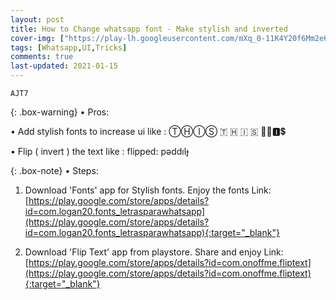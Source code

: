 ```yaml
---
layout: post
title: How to Change whatsapp font - Make stylish and inverted
cover-img: ["https://play-lh.googleusercontent.com/mXq_0-11K4Y20f6Mm2e67dAbti9-ivDQCORUFBkm3ikMcjqSkwU81rKHUIZVMV_KFrk=w2400","https://play-lh.googleusercontent.com/mmKMyjP55c9FRZhu6dPQ4Tz4Ff3rGfztansoX9_01VPyBtYaeWgNCmZA9IonXACfQA=w2400"]
tags: [Whatsapp,UI,Tricks]
comments: true
last-updated: 2021-01-15
---
```


``AJT7``

{: .box-warning}
• Pros:

• Add stylish fonts to increase ui like : ⓉⒽⒾⓈ  🇹  🇭  🇮  ​🇸  🌴♓🅸💲

• Flip ( invert ) the text like : flipped: pǝddıƖɟ

{: .box-note}
• Steps:

1. Download 'Fonts' app for Stylish fonts. Enjoy the fonts
   Link: [https://play.google.com/store/apps/details?id=com.logan20.fonts_letrasparawhatsapp](https://play.google.com/store/apps/details?id=com.logan20.fonts_letrasparawhatsapp){:target="_blank"}

2. Download 'Flip Text' app from playstore. Share and enjoy
   Link: [https://play.google.com/store/apps/details?id=com.onoffme.fliptext](https://play.google.com/store/apps/details?id=com.onoffme.fliptext){:target="_blank"}
